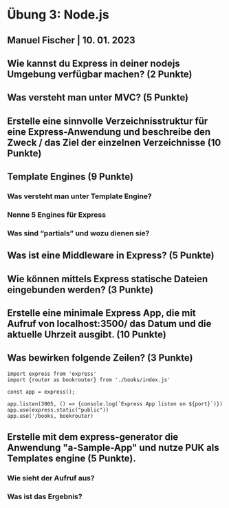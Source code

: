 # Übung 3: Node.js

## Manuel Fischer | 10. 01. 2023

## Wie kannst du Express in deiner nodejs Umgebung verfügbar machen? (2 Punkte)

## Was versteht man unter MVC? (5 Punkte)

## Erstelle eine sinnvolle Verzeichnisstruktur für eine Express-Anwendung und beschreibe den Zweck / das Ziel der einzelnen Verzeichnisse (10 Punkte)

## Template Engines (9 Punkte)

### Was versteht man unter Template Engine?

### Nenne 5 Engines für Express

### Was sind “partials” und wozu dienen sie?

## Was ist eine Middleware in Express? (5 Punkte)

## Wie können mittels Express statische Dateien eingebunden werden? (3 Punkte)

## Erstelle eine minimale Express App, die mit Aufruf von localhost:3500/ das Datum und die aktuelle Uhrzeit ausgibt. (10 Punkte)

## Was bewirken folgende Zeilen? (3 Punkte)

```
import express from 'express'
import {router as bookrouter} from './books/index.js'
```

```
const app = express();
```

```
app.listen(3005, () => {console.log(`Express App listen on ${port}`)})
app.use(express.static("public"))
app.use('/books, bookrouter)
```

## Erstelle mit dem express-generator die Anwendung "a-Sample-App" und nutze PUK als Templates engine (5 Punkte).

### Wie sieht der Aufruf aus?

### Was ist das Ergebnis?
